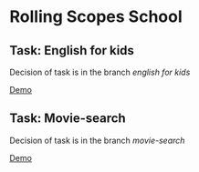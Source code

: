 # Rolling Scopes School

## Task: English for kids
Decision of task is in the branch _english for kids_

[Demo](https://smarrti-english-for-kids.netlify.app)

## Task: Movie-search
Decision of task is in the branch _movie-search_

[Demo](https://smarrti-movie-search.netlify.app)